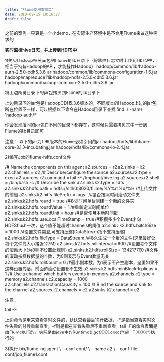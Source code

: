 ```yaml
---
title: "Flume使用案例二"
date: 2018-09-15 18:16:27
draft: false
---
```

之前的案例一只算是一个小demo，在实际生产环境中是不会用Flume来做这种需求的

**实时监控hive日志，并上传到HDFS中**

1)拷贝Hadoop相关jar包到Flume的lib目录下（将监控日志实时上传到HDFS中，相当于持有Hadoop的API，才能操作Hadoop）
hadoop/common/lib/hadoop-auth-2.5.0-cdh5.3.6.jar hadoop/common/lib/commons-configuration-1.6.jar hadoop/mapreduce1/lib/hadoop-hdfs-2.5.0-cdh5.3.6.jar hadoop/common/hadoop-common-2.5.0-cdh5.3.6.jar

将上边所属目录下的jar包拷贝到Flume的lib目录下

上边目录下的jar包是HadoopCDH5.3.6版本的，不同版本的Hadoop上边的jar包所在位置不一样，可以根据以下命令在Hadoop目录下查找
find ./ -name 'hadoop-auth/*'

你会发现相同的jar包在不同的目录下都存在，这时候只需要拷贝其中一份到Flume的lib目录即可

注意： 以下的jar为1.99版本的Flume必须引用的jar
hadoop/hdfs/lib/htrace-core-3.1.0-incubating.jar hadoop/hdfs/lib/commons-io-2.4.jar

2)编写Job的flume-hdfs.conf文件

/# Name the components on this agent a2.sources = r2 a2.sinks = k2 a2.channels = c2 /# Describe/configure the source a2.sources.r2.type = exec a2.sources.r2.command = tail -F /tmp/root/hive.log a2.sources.r2.shell = /bin/bash -c /# Describe the sink a2.sinks.k2.type = hdfs a2.sinks.k2.hdfs.path = hdfs://cdh0:8020/flume/%Y%m%d/%H /#上传文件的前缀 a2.sinks.k2.hdfs.filePrefix = logs- /#是否按照时间滚动文件夹 a2.sinks.k2.hdfs.round = true /#多少时间单位创建一个新的文件夹 a2.sinks.k2.hdfs.roundValue = 1 /#重新定义时间单位 a2.sinks.k2.hdfs.roundUnit = hour /#是否使用本地时间戳 a2.sinks.k2.hdfs.useLocalTimeStamp = true /#积攒多少个Event才向HDFSflush一次，这个值不能超过channels的阈值 a2.sinks.k2.hdfs.batchSize = 1000 /#设置文件类型,可支持压缩(DataStream指不支持压缩) a2.sinks.k2.hdfs.fileType = DataStream /#多久生成一个新的文件(这里最好让每个文件的大小接近127M) a2.sinks.k2.hdfs.rollInterval = 600 /#设置每个文件的滚动大小(为0则不设置此规则) a2.sinks.k2.hdfs.rollSize = 134217700 /#文件的滚动按照数据量的个数，为0则表示与Event数量无关 a2.sinks.k2.hdfs.rollCount = 0 /#最小副本数，为1表示不产生副本，这里如果不这样设置的话，前面的滚动设置都不生效 a2.sinks.k2.hdfs.minBlockReplicas = 1 /# Use a channel which buffers events in memory a2.channels.c2.type = memory a2.channels.c2.capacity = 1000 a2.channels.c2.transactionCapacity = 100 /# Bind the source and sink to the channel a2.sources.r2.channels = c2 a2.sinks.k2.channel = c2

注意：

tail -F

上边命令是用来查看实时文件的，默认查看最后10行数据，-F是指当查看实时文件失败的时候重新查看，-f则是指在查看失败后不重新查看，tail -F的命令表面是由Flume执行的，实际是由java中的Runtime().getXXX.exec("tail -F XXXx")执行的

3)执行
bin/flume-ng agent \ --conf conf/ \ --name a2 \ --conf-file conf/job_flume1.conf
